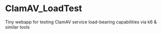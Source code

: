 # ClamAV_LoadTest
Tiny webapp for testing ClamAV service load-bearing capabilities via k6 &amp; similar tools
